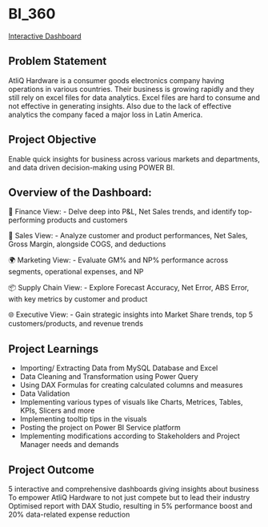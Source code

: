 # BI_360
[Interactive Dashboard](https://app.powerbi.com/groups/1d95da85-8b01-485f-a199-f27de29d4024/reports/e7c49c30-af97-4b55-b61e-cb2fcbf744f7/ReportSectionade20a7cef88ae54aad7?experience=power-bi)

## Problem Statement
AtliQ Hardware is a consumer goods electronics company having operations in various countries. Their business is growing rapidly and they still rely on excel files for data analytics. Excel files are hard to consume and not effective in generating insights. Also due to the lack of effective analytics the company faced a major loss in Latin America.

## Project Objective
Enable quick insights for business across various markets and departments, and data driven decision-making using POWER BI.

## Overview of the Dashboard:

💼 Finance View: - Delve deep into P&L, Net Sales trends, and identify top-performing products and customers

🎯 Sales View: - Analyze customer and product performances, Net Sales, Gross Margin, alongside COGS, and deductions

🌍 Marketing View: - Evaluate GM% and NP% performance across segments, operational expenses, and NP

📦 Supply Chain View: - Explore Forecast Accuracy, Net Error, ABS Error, with key metrics by customer and product

🌐 Executive View: - Gain strategic insights into Market Share trends, top 5 customers/products, and revenue trends

## Project Learnings
* Importing/ Extracting Data from MySQL Database and Excel
* Data Cleaning and Transformation using Power Query
* Using DAX Formulas for creating calculated columns and measures
* Data Validation
* Implementing various types of visuals like Charts, Metrices, Tables, KPIs, Slicers and more
* Implementing tooltip tips in the visuals
* Posting the project on Power BI Service platform
* Implementing modifications according to Stakeholders and Project Manager needs and demands

## Project Outcome
5 interactive and comprehensive dashboards giving insights about business
To empower AtliQ Hardware to not just compete but to lead their industry
Optimised report with DAX Studio, resulting in 5% performance boost and 20% data-related expense reduction


